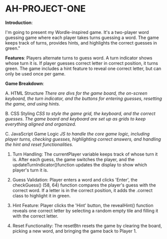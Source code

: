 # AH-PROJECT-ONE
**Introduction**:

I'm going to present my Wordle-inspired game. It's a two-player word guessing game where each player takes turns guessing a word. The game keeps track of turns, provides hints, and highlights the correct guesses in green."

**Features**:
Players alternate turns to guess word.
A turn indicator shows whose turn it is.
If player guesses correct letter in correct position, it turns green.
The game includes a hint feature to reveal one correct letter, but can only be used once per game.

**Game Breakdown**:

A. HTML Structure
*There are divs for the game board, the on-screen keyboard, the turn indicator, and the buttons for entering guesses, resetting the game, and using hints.*

B. CSS Styling
*CSS to style the game grid, the keyboard, and the correct guesses. The game board and keyboard are set up as grids to keep everything aligned and organized.*

C. JavaScript Game Logic
*JS to handle the core game logic, including player turns, checking guesses, highlighting correct answers, and handling the hint and reset functionalities.*

1. Turn Handling: The currentPlayer variable keeps track of whose turn it is. After each guess, the game switches the player, and the updateTurnIndicator()function updates the display to show which player's turn it is.

2. Guess Validation: Player enters a word and clicks 'Enter', the checkGuess() (58, 64)  function compares the player's guess with the correct word. If a letter is in the correct position, it adds the .correct  class to highlight it in green.

3. Hint Feature: Player clicks the 'Hint' button, the revealHint() function reveals one correct letter by selecting a random empty tile and filling it with the correct letter. 

4. Reset Functionality: The resetBtn resets the game by clearing the board, picking a new word, and bringing the game back to Player 1.
